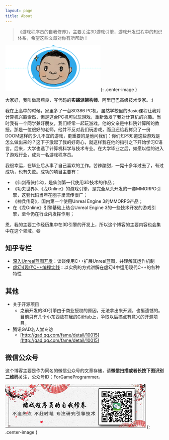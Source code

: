 ```yaml
---
layout: page
title: About
---
```


> 《游戏程序员的自我修养》，主要关注3D游戏引擎，游戏开发过程中的知识体系，希望这些文章对你有所帮助！  


![id](/assets/img/ui/neil3d.png){: .center-image }  

大家好，我叫做房燕良，写代码的**实践派架构师**、阿里巴巴高级技术专家。:)  

我在上高中的时候，家里多了一台80386 PC机，虽然学校里的Basic课程让我对计算机兴趣索然，但是这台PC机可以玩游戏，重新激发了我对计算机的兴趣。当时我有一个同学兼好朋友，我们经常一起玩游戏，他的父亲是中科院计算所的教授。那是一位很好的老师，他并不反对我们玩游戏，而且还给我拷贝了一份DOOM这样的少儿不宜的游戏，更重要的是他问我们：你们知不知道这些游戏是怎么做出来的？这下子激起了我的好奇心，就这样我在他的指引之下开始学习C语言。后来，大学也选了计算机科学与技术专业。在大学毕业之后，如愿以偿的进入了游戏行业，成为一名游戏程序员。  

我很幸运，在毕业后从事了自己喜欢的工作。苦辣酸甜，一晃十多年过去了，有过成功，也有失败。成功的项目主要有：
* 《仙剑奇侠传3》，是仙剑第一代使用3D技术的作品；
* 《功夫世界》、《龙Online》的游戏引擎，是完全从头开发的一套MMORPG引擎，这套代码当年在圈子里流传很广；
* 《神兵传奇》，国内第一个使用Unreal Engine 3的MMORPG产品；
* 在《龙Online》引擎基础上结合Unreal Engine 3的一些技术开发的游戏引擎，至今仍在行业内发挥作用；
  
恩，我的主要工作经历集中在3D引擎的开发上，所以这个博客的主要内容也会集中在这个领域。:smile:  

## 知乎专栏

* [深入Unreal蓝图开发](https://zhuanlan.zhihu.com/blueprints-in-depth)：谈谈使用C++扩展Unreal蓝图，并理解其运作机制
* [虚幻4现代C++编程实践](https://zhuanlan.zhihu.com/ue4-modern-cpp)：以实例的方式讲解在虚幻4中运用现代C++的各种特性

## 其他

* 关于开源项目
    * 之前开发的3D引擎由于商业授权的原因，无法拿出来开源，也挺遗憾的。目前只有几个小东西放在[我的GitHub](https://github.com/neil3d)上，争取以后搞点有意义的开源项目。    
* 腾讯GAD名人堂专访
    * [http://gad.qq.com/fame/detail/10015](http://gad.qq.com/fame/detail/10015)

## 微信公众号

这个博客主要是作为同名的微信公众号的文章存储，请**微信扫描或者长按下图识别二维码**关注，公众号ID：ForGameProgrammer。   
  
![banner](/assets/img/ui/banner.jpg){: .center-image }
